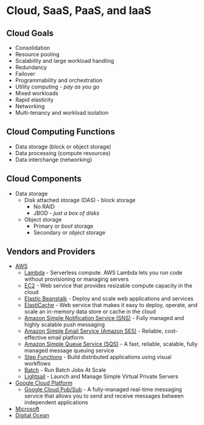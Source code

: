 # Cloud, SaaS, PaaS, and IaaS

## Cloud Goals
- Consolidation
- Resource pooling
- Scalability and large workload handling
- Redundancy
- Failover
- Programmability and orchestration
- Utility computing - _pay as you go_
- Mixed workloads
- Rapid elasticity
- Networking
- Multi-tenancy and workload isolation

## Cloud Computing Functions
- Data storage (block or object storage)
- Data processing (compute resources)
- Data interchange (networking)

## Cloud Components
- Data storage
    + Disk attached storage (DAS) - block storage
        * No RAID
        * JBOD - _just a box of disks_
    + Object storage
        * Primary or _boot_ storage
        * Secondary or _object_ storage

## Vendors and Providers
- [AWS](https://aws.amazon.com/documentation/)
    + [Lambda](https://aws.amazon.com/documentation/lambda/) - Serverless compute. AWS Lambda lets you run code without provisioning or managing servers
    + [EC2](https://aws.amazon.com/documentation/ec2/) - Web service that provides resizable compute capacity in the cloud
    + [Elastic Beanstalk](https://aws.amazon.com/documentation/elastic-beanstalk/) - Deploy and scale web applications and services
    + [ElastiCache](https://aws.amazon.com/documentation/elasticache/) - Web service that makes it easy to deploy, operate, and scale an in-memory data store or cache in the cloud
    + [Amazon Simple Notification Service (SNS)](https://aws.amazon.com/documentation/sns/) - Fully managed and highly scalable push messaging
    + [Amazon Simple Email Service (Amazon SES)](https://aws.amazon.com/documentation/ses/) - Reliable, cost-effective email platform
    + [Amazon Simple Queue Service (SQS)](https://aws.amazon.com/documentation/sqs/) - A fast, reliable, scalable, fully managed message queuing service
    + [Step Functions](https://aws.amazon.com/step-functions/) - Build distributed applications using visual workflows
    + [Batch](https://aws.amazon.com/batch/) - Run Batch Jobs At Scale
    + [Lightsail](https://aws.amazon.com/documentation/lightsail/) - Launch and Manage Simple Virtual Private Servers
- [Google Cloud Platform](https://cloud.google.com/docs/)
    + [Google Cloud Pub/Sub](https://cloud.google.com/pubsub/docs/) - A fully-managed real-time messaging service that allows you to send and receive messages between independent applications
- [Microsoft](https://docs.microsoft.com/en-us/azure/)
- [Digital Ocean](https://developers.digitalocean.com/documentation/)